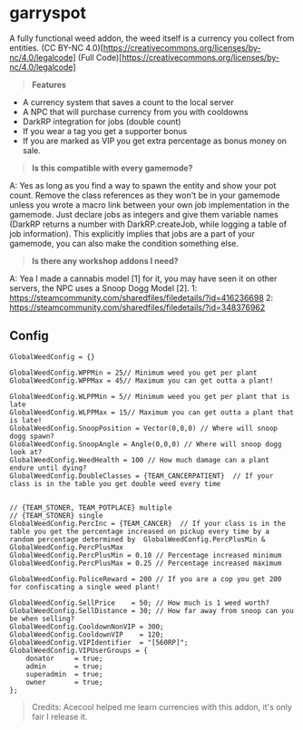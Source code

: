 # garryspot
A fully functional weed addon, the weed itself is a currency you collect from entities. (CC BY-NC 4.0)[https://creativecommons.org/licenses/by-nc/4.0/legalcode] (Full Code)[https://creativecommons.org/licenses/by-nc/4.0/legalcode]

>**Features**
- A currency system that saves a count to the local server
- A NPC that will purchase currency from you with cooldowns
- DarkRP integration for jobs (double count)
- If you wear a tag you get a supporter bonus
- If you are marked as VIP you get extra percentage as bonus money on sale.

>**Is this compatible with every gamemode?**

A: Yes as long as you find a way to spawn the entity and show your pot count. Remove the class references as they won't be in your gamemode unless you wrote a macro link between your own job implementation in the gamemode. Just declare jobs as integers and give them variable names (DarkRP returns a number with DarkRP.createJob, while logging a table of job information). This explicitly implies that jobs are a part of your gamemode, you can also make the condition something else.

>**Is there any workshop addons I need?**

A: Yea I made a cannabis model [1] for it, you may have seen it on other servers, the NPC uses a Snoop Dogg Model [2].
1: https://steamcommunity.com/sharedfiles/filedetails/?id=416236698
2: https://steamcommunity.com/sharedfiles/filedetails/?id=348376962

## Config
```
GlobalWeedConfig = {}

GlobalWeedConfig.WPPMin = 25// Minimum weed you get per plant
GlobalWeedConfig.WPPMax = 45// Maximum you can get outta a plant!

GlobalWeedConfig.WLPPMin = 5// Minimum weed you get per plant that is late
GlobalWeedConfig.WLPPMax = 15// Maximum you can get outta a plant that is late!
GlobalWeedConfig.SnoopPosition = Vector(0,0,0) // Where will snoop dogg spawn?
GlobalWeedConfig.SnoopAngle = Angle(0,0,0) // Where will snoop dogg look at?
GlobalWeedConfig.WeedHealth = 100 // How much damage can a plant endure until dying?
GlobalWeedConfig.DoubleClasses = {TEAM_CANCERPATIENT}  // If your class is in the table you get double weed every time


// {TEAM_STONER, TEAM_POTPLACE} multiple
// {TEAM_STONER} single
GlobalWeedConfig.PercInc = {TEAM_CANCER}  // If your class is in the table you get the percentage increased on pickup every time by a random percentage determined by  GlobalWeedConfig.PercPlusMin &  GlobalWeedConfig.PercPlusMax
GlobalWeedConfig.PercPlusMin = 0.10 // Percentage increased minimum 
GlobalWeedConfig.PercPlusMax = 0.25 // Percentage increased maximum

GlobalWeedConfig.PoliceReward = 200 // If you are a cop you get 200 for confiscating a single weed plant!

GlobalWeedConfig.SellPrice    = 50; // How much is 1 weed worth?
GlobalWeedConfig.SellDistance = 30; // How far away from snoop can you be when selling?
GlobalWeedConfig.CooldownNonVIP	= 300;
GlobalWeedConfig.CooldownVIP	= 120;
GlobalWeedConfig.VIPIdentifier	= "[560RP]";
GlobalWeedConfig.VIPUserGroups = {
	donator		= true;
	admin		= true;
	superadmin	= true;
	owner		= true;
};
```

>Credits:
Acecool helped me learn currencies with this addon, it's only fair I release it.
